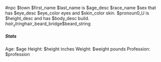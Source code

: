#npc $town
$first_name $last_name is $age_desc $race_name $sex that has $eye_desc $eye_color eyes and $skin_color skin. $pronoun0_U is $height_desc and has $body_desc build. $hair_string$hair_beard_bridge$beard_string

##### Stats
Age: $age
Height: $height inches
Weight: $weight pounds
Profession: $profession